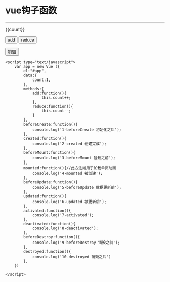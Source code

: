 <!DOCTYPE html>
<html lang="en">
<head>
    <meta charset="UTF-8">
    <script type="text/javascript" src="Vue.js"></script>
    <title>生命周期</title>
</head>
<body>
    <h1>vue钩子函数</h1>
    <hr>
    <div id="app">
        {{count}}
        <p>
            <button @click="add">add</button>
            <button @click="reduce">reduce</button>
        </p>
        <button onclick="app.$destroy()">销毁</button>
    </div>

    <script type="text/javascript">
        var app = new Vue ({
            el:"#app",
            data:{
                count:1,
            },
            methods:{
                add:function(){
                    this.count++;
                },
                reduce:function(){
                    this.count--;
                }
            },
            beforeCreate:function(){
                console.log('1-beforeCreate 初始化之后');
            },
            created:function(){
                console.log('2-created 创建完成');
            },
            beforeMount:function(){
                console.log('3-beforeMount 挂载之前');
            },
            mounted:function(){//此方法常用于加载单页动画
                console.log('4-mounted 被创建');
            },
            beforeUpdate:function(){
                console.log('5-beforeUpdate 数据更新前');
            },
            updated:function(){
                console.log('6-updated 被更新后');
            },
            activated:function(){
                console.log('7-activated');
            },
            deactivated:function(){
                console.log('8-deactivated');
            },
            beforeDestroy:function(){
                console.log('9-beforeDestroy 销毁之前');
            },
            destroyed:function(){
                console.log('10-destroyed 销毁之后')
            },
        })
            
    </script>
</body>
</html>
